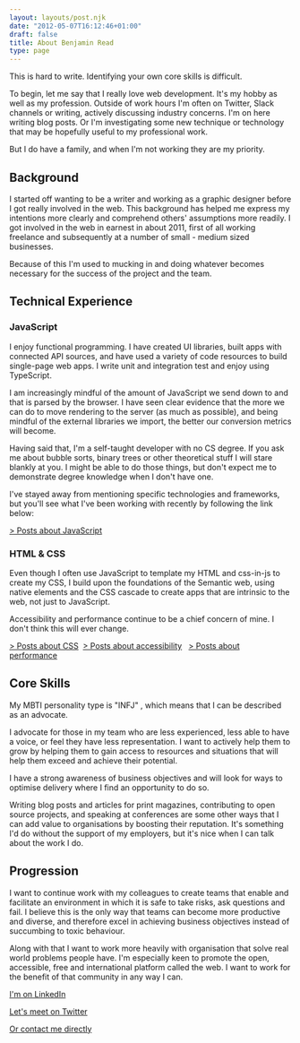 ```yaml
---
layout: layouts/post.njk
date: "2012-05-07T16:12:46+01:00"
draft: false
title: About Benjamin Read
type: page
---
```


This is hard to write. Identifying your own core skills is difficult.

To begin, let me say that I really love web development. It's my hobby as well as my profession. Outside of work hours I'm often on Twitter, Slack channels or writing, actively discussing industry concerns. I'm on here writing blog posts. Or I'm investigating some new technique or technology that may be hopefully useful to my professional work.

But I do have a family, and when I'm not working they are my priority.

## Background

I started off wanting to be a writer and working as a graphic designer before I got really involved in the web. This background has helped me express my intentions more clearly and comprehend others' assumptions more readily. I got involved in the web in earnest in about 2011, first of all working freelance and subsequently at a number of small - medium sized businesses.

Because of this I'm used to mucking in and doing whatever becomes necessary for the success of the project and the team.

## Technical Experience


### JavaScript
I enjoy functional programming. I have created UI libraries, built apps with connected API sources, and have used a variety of code resources to build single-page web apps. I write unit and integration test and enjoy using TypeScript.

I am increasingly mindful of the amount of JavaScript we send down to and that is parsed by the browser. I have seen clear evidence that the more we can do to move rendering to the server (as much as possible), and being mindful of the external libraries we import, the better our conversion metrics will become.

Having said that, I'm a self-taught developer with no CS degree. If you ask me about bubble sorts, binary trees or other theoretical stuff I will stare blankly at you. I might be able to do those things, but don't expect me to demonstrate degree knowledge when I don't have one.

I've stayed away from mentioning specific technologies and frameworks, but you'll see what I've been working with recently by following the link below:

[> Posts about JavaScript](/tags/javascript/ "All posts about JavaScript on Deliciousreverie.co.uk")

### HTML & CSS
Even though I often use JavaScript to template my HTML and css-in-js to create my CSS, I build upon the foundations of the Semantic web, using native elements and the CSS cascade to create apps that are intrinsic to the web, not just to JavaScript.

Accessibility and performance continue to be a chief concern of mine. I don't think this will ever change.

[> Posts about CSS](/tags/css/ "All posts about CSS on Deliciousreverie.co.uk")&nbsp;
[> Posts about accessibility](/tags/accessibility/ "All posts about accesibility on Deliciousreverie.co.uk") &nbsp;
[> Posts about performance](/tags/performance/ "All posts about performance")&nbsp;

## Core Skills
My MBTI personality type is "INFJ" , which means that I can be described as an advocate.

I advocate for those in my team who are less experienced, less able to have a voice, or feel they have less representation. I want to actively help them to grow by helping them to gain access to resources and situations that will help them exceed and achieve their potential.

I have a strong awareness of business objectives and will look for ways to optimise delivery where I find an opportunity to do so.

Writing blog posts and articles for print magazines, contributing to open source projects, and speaking at conferences are some other ways that I can add value to organisations by boosting their reputation. It's something I'd do without the support of my employers, but it's nice when I can talk about the work I do.


## Progression
I want to continue work with my colleagues to create teams that enable and facilitate an environment in which it is safe to take risks, ask questions and fail. I believe this is the only way that teams can become more productive and diverse, and therefore excel in achieving business objectives instead of succumbing to toxic behaviour.

Along with that I want to work more heavily with organisation that solve real world problems  people have. I'm especially keen to promote the open, accessible, free and international platform called the web. I want to work for the benefit of that community in any way I can.


[I'm on LinkedIn](https://www.linkedin.com/in/benjaminread1980/ "Linkedin profile of Benjamin Read")

[Let's meet on Twitter](https://twitter.com/muzzlehatch_ "Twitter profile of Benjamin Read")

[Or contact me directly](https://deliciousreverie.co.uk/contact "Contact Benjamin Read")
